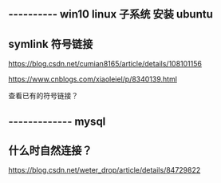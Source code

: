 ## ---------- win10 linux 子系统 安装 ubuntu

## symlink 符号链接

https://blog.csdn.net/cumian8165/article/details/108101156

https://www.cnblogs.com/xiaoleiel/p/8340139.html

查看已有的符号链接？

## ------------- mysql

## 什么时自然连接？

https://blog.csdn.net/weter_drop/article/details/84729822
